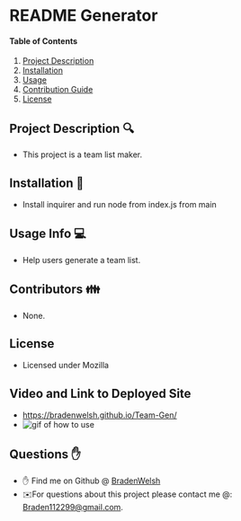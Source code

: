 # README Generator

#### Table of Contents
1. [Project Description](#project-description)
2. [Installation](#install)
3. [Usage](#usage)
4. [Contribution Guide](#contributions)
5. [License](#license)

## Project Description 🔍
* This project is a team list maker.

## Installation 💾
* Install inquirer and run node from index.js from main

## Usage Info 💻
* Help users generate a team list.

## Contributors 👪
* None.

## License
* Licensed under Mozilla

## Video and Link to Deployed Site
* <a href="https://bradenwelsh.github.io/Team-Gen/" rel="nofollow">https://bradenwelsh.github.io/Team-Gen/</a>
* <img src="/img/gif.gif" alt="gif of how to use">

## Questions ✋
* ✋ Find me on Github @ [BradenWelsh](http://github.com/BradenWelsh)
* ✉️For questions about this project please contact me @: Braden112299@gmail.com.